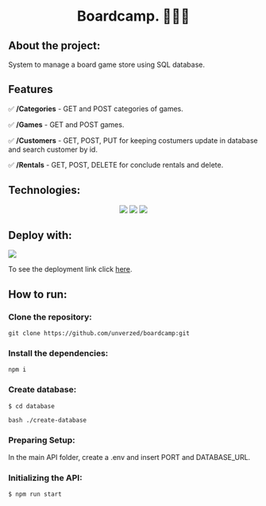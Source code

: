 <div align="center">
<h1>Boardcamp. 🧙🏼‍♀️</h1>
</div>

<h2>About the project:</h2>
<p>System to manage a board game store using SQL database.</p>
<h2>Features</h2>
<p> ✅ <b>/Categories</b> - GET and POST categories of games.
<p> ✅ <b>/Games</b> - GET and POST games.</p>
<p> ✅ <b>/Customers</b> - GET, POST, PUT for keeping costumers update in database and search customer by id. </p>
<p> ✅ <b>/Rentals</b> - GET, POST, DELETE for conclude rentals and delete.</p>

<h2>Technologies:</h2>
<div align="center">
<img src="https://img.shields.io/badge/node.js-6DA55F?style=for-the-badge&logo=node.js&logoColor=white"/>
<img src="https://img.shields.io/badge/postgres-%23316192.svg?style=for-the-badge&logo=postgresql&logoColor=white"/>
<img src="https://img.shields.io/badge/javascript-%23323330.svg?style=for-the-badge&logo=javascript&logoColor=%23F7DF1E"/>
</div>
<h2>Deploy with:</h2>
<img src="https://img.shields.io/badge/heroku-%23430098.svg?style=for-the-badge&logo=heroku&logoColor=white"/>
<p>To see the deployment link click <a href="https://boardcamp-proj.herokuapp.com/">here</a>.


<h2>How to run:</h2>
<h3>Clone the repository:</h3>

```
git clone https://github.com/unverzed/boardcamp:git
```

<h3>Install the dependencies:</h3>

```
npm i
```
<h3>Create database:</h3>

```
$ cd database

bash ./create-database 
```

<h3>Preparing Setup:</h3>

<p>In the main API folder, create a .env and insert PORT and DATABASE_URL.</p>

<h3>Initializing the API:</h3>

```
$ npm run start
```
